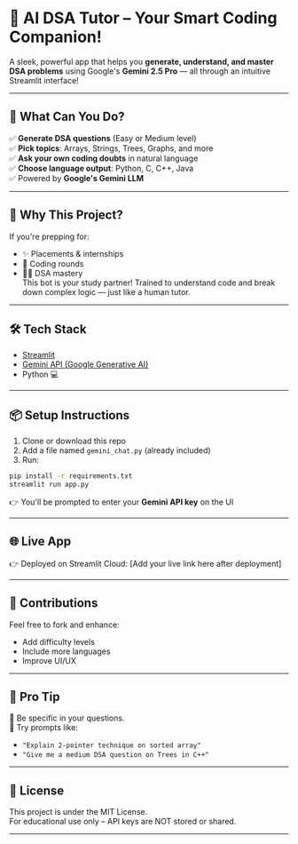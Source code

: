 
# 🚀 AI DSA Tutor – Your Smart Coding Companion!

A sleek, powerful app that helps you **generate, understand, and master DSA problems** using Google's **Gemini 2.5 Pro** — all through an intuitive Streamlit interface!

---

## 🎯 What Can You Do?

✅ **Generate DSA questions** (Easy or Medium level)  
✅ **Pick topics**: Arrays, Strings, Trees, Graphs, and more  
✅ **Ask your own coding doubts** in natural language  
✅ **Choose language output**: Python, C, C++, Java  
✅ Powered by **Google's Gemini LLM**

---

## 🧠 Why This Project?

If you're prepping for:
- ✨ Placements & internships  
- 💼 Coding rounds  
- 🧑‍🎓 DSA mastery  
This bot is your study partner! Trained to understand code and break down complex logic — just like a human tutor.

---

## 🛠 Tech Stack

- [Streamlit](https://streamlit.io/)
- [Gemini API (Google Generative AI)](https://ai.google.dev/)
- Python 💻

---

## 📦 Setup Instructions

1. Clone or download this repo
2. Add a file named `gemini_chat.py` (already included)
3. Run:

```bash
pip install -r requirements.txt
streamlit run app.py
```

👉 You'll be prompted to enter your **Gemini API key** on the UI

---

## 🌐 Live App

👉 Deployed on Streamlit Cloud: [Add your live link here after deployment]

---

## 🙌 Contributions

Feel free to fork and enhance:
- Add difficulty levels
- Include more languages
- Improve UI/UX

---

## 🧠 Pro Tip

📝 Be specific in your questions.  
🚀 Try prompts like:
- `"Explain 2-pointer technique on sorted array"`
- `"Give me a medium DSA question on Trees in C++"`

---

## 📜 License

This project is under the MIT License.  
For educational use only – API keys are NOT stored or shared.

---
